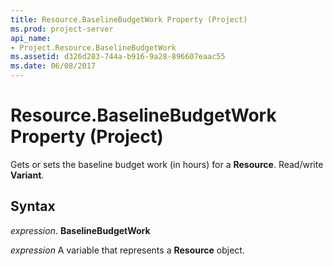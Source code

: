 ```yaml
---
title: Resource.BaselineBudgetWork Property (Project)
ms.prod: project-server
api_name:
- Project.Resource.BaselineBudgetWork
ms.assetid: d326d283-744a-b916-9a28-896607eaac55
ms.date: 06/08/2017
---
```



# Resource.BaselineBudgetWork Property (Project)

Gets or sets the baseline budget work (in hours) for a  **Resource**. Read/write **Variant**.


## Syntax

 _expression_. **BaselineBudgetWork**

 _expression_ A variable that represents a **Resource** object.


